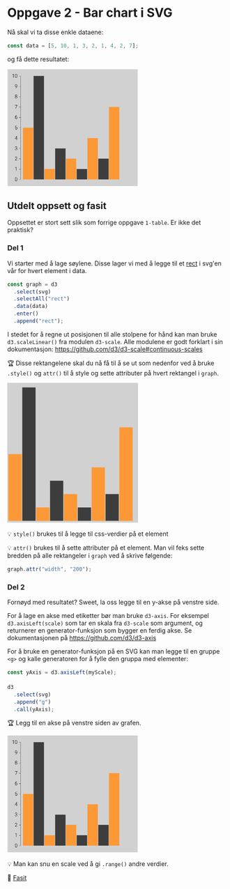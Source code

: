 # Oppgave 2 - Bar chart i SVG

Nå skal vi ta disse enkle dataene:

```javascript
const data = [5, 10, 1, 3, 2, 1, 4, 2, 7];
```

og få dette resultatet:

<img src="../../img/2-barchart2.png" width="300" />

## Utdelt oppsett og fasit

Oppsettet er stort sett slik som forrige oppgave `1-table`. Er ikke det praktisk?

### Del 1

Vi starter med å lage søylene. Disse lager vi med å legge til et [rect](https://developer.mozilla.org/en-US/docs/Web/SVG/Element/rect) i svg'en vår for hvert element i data.

```javascript
const graph = d3
  .select(svg)
  .selectAll("rect")
  .data(data)
  .enter()
  .append("rect");
```

I stedet for å regne ut posisjonen til alle stolpene for hånd kan man bruke `d3.scaleLinear()` fra modulen `d3-scale`. Alle modulene er godt forklart i sin dokumentasjon: https://github.com/d3/d3-scale#continuous-scales

:trophy: Disse rektangelene skal du nå få til å se ut som nedenfor ved å bruke `.style()` og `attr()` til å style og sette attributer på hvert rektangel i `graph`.

<img src="../../img/2-barchart1.png" width="300" />

:bulb: `style()` brukes til å legge til css-verdier på et element

:bulb: `attr()` brukes til å sette attributer på et element. Man vil feks sette bredden på alle rektangeler i `graph` ved å skrive følgende:

```javascript
graph.attr("width", "200");
```

### Del 2

Fornøyd med resultatet? Sweet, la oss legge til en y-akse på venstre side.

For å lage en akse med etiketter bør man bruke `d3-axis`. For eksempel `d3.axisLeft(scale)` som tar en skala fra `d3-scale` som argument, og returnerer en generator-funksjon som bygger en ferdig akse. Se dokumentasjonen på https://github.com/d3/d3-axis

For å bruke en generator-funksjon på en SVG kan man legge til en gruppe `<g>` og kalle generatoren for å fylle den gruppa med elementer:

```javascript
const yAxis = d3.axisLeft(myScale);

d3
  .select(svg)
  .append("g")
  .call(yAxis);
```

:trophy: Legg til en akse på venstre siden av grafen.

<img src="../../img/2-barchart2.png" width="300" />

:bulb: Man kan snu en scale ved å gi `.range()` andre verdier.

:school_satchel: [Fasit](https://github.com/bekk/intro-til-d3/blob/master/oppgaver/2-barchart/src/fasit.js)
